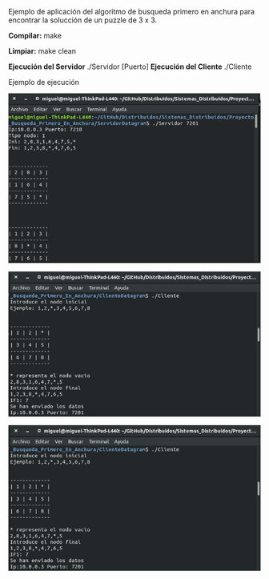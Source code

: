 
Ejemplo de aplicación del algoritmo de busqueda primero en anchura para encontrar la 
solucción de un puzzle de 3 x 3. 

**Compilar:**
        make

**Limpiar:**
        make clean

**Ejecución del Servidor**
	./Servidor [Puerto]
**Ejecución del Cliente**
	./Cliente 

Ejemplo de ejecución

![Servidor](../Proyecto_Busqueda_Primero_En_Anchura/Servidor.png)

![Cliente](../Proyecto_Busqueda_Primero_En_Anchura/Cliente.png)

![Continución Cliente](../Proyecto_Busqueda_Primero_En_Anchura/Cliente.png)


